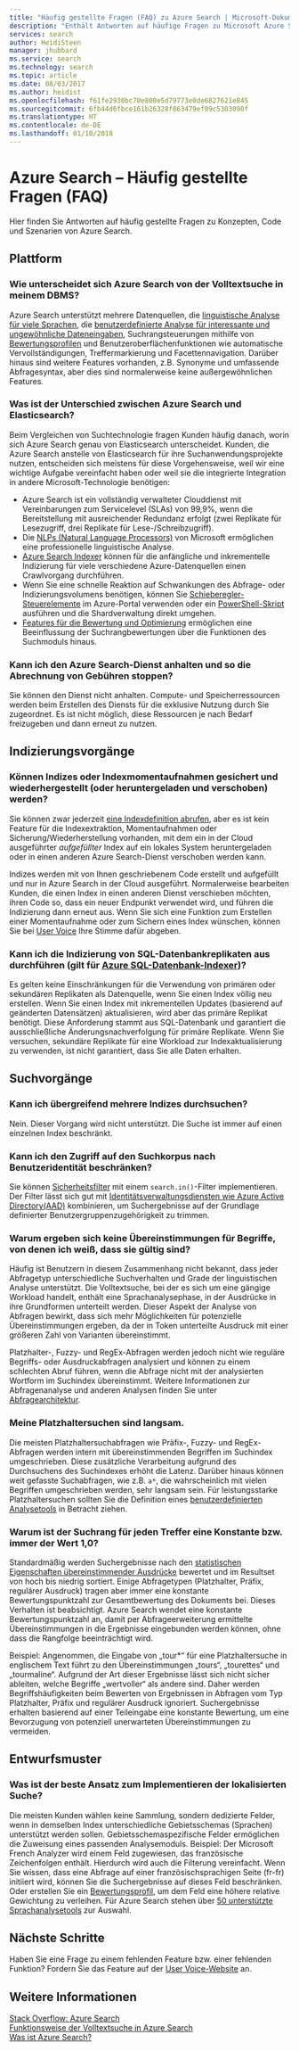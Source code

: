 ```yaml
---
title: "Häufig gestellte Fragen (FAQ) zu Azure Search | Microsoft-Dokumentation"
description: "Enthält Antworten auf häufige Fragen zu Microsoft Azure Search."
services: search
author: HeidiSteen
manager: jhubbard
ms.service: search
ms.technology: search
ms.topic: article
ms.date: 08/03/2017
ms.author: heidist
ms.openlocfilehash: f61fe2930bc70e800e5d79773e0de6827621e845
ms.sourcegitcommit: 6fb44d6fbce161b26328f863479ef09c5303090f
ms.translationtype: HT
ms.contentlocale: de-DE
ms.lasthandoff: 01/10/2018
---
```

# <a name="azure-search---frequently-asked-questions-faq"></a>Azure Search – Häufig gestellte Fragen (FAQ)

 Hier finden Sie Antworten auf häufig gestellte Fragen zu Konzepten, Code und Szenarien von Azure Search.

## <a name="platform"></a>Plattform

### <a name="how-is-azure-search-different-from-full-text-search-in-my-dbms"></a>Wie unterscheidet sich Azure Search von der Volltextsuche in meinem DBMS?

Azure Search unterstützt mehrere Datenquellen, die [linguistische Analyse für viele Sprachen](https://docs.microsoft.com/rest/api/searchservice/language-support), die [benutzerdefinierte Analyse für interessante und ungewöhnliche Dateneingaben](https://docs.microsoft.com/rest/api/searchservice/custom-analyzers-in-azure-search), Suchrangsteuerungen mithilfe von [Bewertungsprofilen](https://docs.microsoft.com/rest/api/searchservice/add-scoring-profiles-to-a-search-index) und Benutzeroberflächenfunktionen wie automatische Vervollständigungen, Treffermarkierung und Facettennavigation. Darüber hinaus sind weitere Features vorhanden, z.B. Synonyme und umfassende Abfragesyntax, aber dies sind normalerweise keine außergewöhnlichen Features.

### <a name="what-is-the-difference-between-azure-search-and-elasticsearch"></a>Was ist der Unterschied zwischen Azure Search und Elasticsearch?

Beim Vergleichen von Suchtechnologie fragen Kunden häufig danach, worin sich Azure Search genau von Elasticsearch unterscheidet. Kunden, die Azure Search anstelle von Elasticsearch für ihre Suchanwendungsprojekte nutzen, entscheiden sich meistens für diese Vorgehensweise, weil wir eine wichtige Aufgabe vereinfacht haben oder weil sie die integrierte Integration in andere Microsoft-Technologie benötigen:

+ Azure Search ist ein vollständig verwalteter Clouddienst mit Vereinbarungen zum Servicelevel (SLAs) von 99,9%, wenn die Bereitstellung mit ausreichender Redundanz erfolgt (zwei Replikate für Lesezugriff, drei Replikate für Lese-/Schreibzugriff).
+ Die [NLPs (Natural Language Processors)](https://docs.microsoft.com/rest/api/searchservice/language-support) von Microsoft ermöglichen eine professionelle linguistische Analyse.  
+ [Azure Search Indexer](search-indexer-overview.md) können für die anfängliche und inkrementelle Indizierung für viele verschiedene Azure-Datenquellen einen Crawlvorgang durchführen.
+ Wenn Sie eine schnelle Reaktion auf Schwankungen des Abfrage- oder Indizierungsvolumens benötigen, können Sie [Schieberegler-Steuerelemente](search-manage.md#scale-up-or-down) im Azure-Portal verwenden oder ein [PowerShell-Skript](search-manage-powershell.md) ausführen und die Shardverwaltung direkt umgehen.  
+ [Features für die Bewertung und Optimierung](https://docs.microsoft.com/rest/api/searchservice/add-scoring-profiles-to-a-search-index) ermöglichen eine Beeinflussung der Suchrangbewertungen über die Funktionen des Suchmoduls hinaus.

### <a name="can-i-pause-azure-search-service-and-stop-billing"></a>Kann ich den Azure Search-Dienst anhalten und so die Abrechnung von Gebühren stoppen?

Sie können den Dienst nicht anhalten. Compute- und Speicherressourcen werden beim Erstellen des Diensts für die exklusive Nutzung durch Sie zugeordnet. Es ist nicht möglich, diese Ressourcen je nach Bedarf freizugeben und dann erneut zu nutzen.

## <a name="indexing-operations"></a>Indizierungsvorgänge

### <a name="backup-and-restore-or-download-and-move-indexes-or-index-snapshots"></a>Können Indizes oder Indexmomentaufnahmen gesichert und wiederhergestellt (oder heruntergeladen und verschoben) werden?

Sie können zwar jederzeit [eine Indexdefinition abrufen](https://docs.microsoft.com/rest/api/searchservice/get-index), aber es ist kein Feature für die Indexextraktion, Momentaufnahmen oder Sicherung/Wiederherstellung vorhanden, mit dem ein in der Cloud ausgeführter *aufgefüllter* Index auf ein lokales System heruntergeladen oder in einen anderen Azure Search-Dienst verschoben werden kann.

Indizes werden mit von Ihnen geschriebenem Code erstellt und aufgefüllt und nur in Azure Search in der Cloud ausgeführt. Normalerweise bearbeiten Kunden, die einen Index in einen anderen Dienst verschieben möchten, ihren Code so, dass ein neuer Endpunkt verwendet wird, und führen die Indizierung dann erneut aus. Wenn Sie sich eine Funktion zum Erstellen einer Momentaufnahme oder zum Sichern eines Index wünschen, können Sie bei [User Voice](https://feedback.azure.com/forums/263029-azure-search/suggestions/8021610-backup-snapshot-of-index) Ihre Stimme dafür abgeben.

### <a name="can-i-index-from-sql-database-replicas-applies-to-azure-sql-database-indexershttpsdocsmicrosoftcomazuresearchsearch-howto-connecting-azure-sql-database-to-azure-search-using-indexers"></a>Kann ich die Indizierung von SQL-Datenbankreplikaten aus durchführen (gilt für [Azure SQL-Datenbank-Indexer](https://docs.microsoft.com/azure/search/search-howto-connecting-azure-sql-database-to-azure-search-using-indexers))?

Es gelten keine Einschränkungen für die Verwendung von primären oder sekundären Replikaten als Datenquelle, wenn Sie einen Index völlig neu erstellen. Wenn Sie einen Index mit inkrementellen Updates (basierend auf geänderten Datensätzen) aktualisieren, wird aber das primäre Replikat benötigt. Diese Anforderung stammt aus SQL-Datenbank und garantiert die ausschließliche Änderungsnachverfolgung für primäre Replikate. Wenn Sie versuchen, sekundäre Replikate für eine Workload zur Indexaktualisierung zu verwenden, ist nicht garantiert, dass Sie alle Daten erhalten.

## <a name="search-operations"></a>Suchvorgänge

### <a name="can-i-search-across-multiple-indexes"></a>Kann ich übergreifend mehrere Indizes durchsuchen?

Nein. Dieser Vorgang wird nicht unterstützt. Die Suche ist immer auf einen einzelnen Index beschränkt.

### <a name="can-i-restrict-search-corpus-access-by-user-identity"></a>Kann ich den Zugriff auf den Suchkorpus nach Benutzeridentität beschränken?

Sie können [Sicherheitsfilter](https://docs.microsoft.com/azure/search/search-security-trimming-for-azure-search) mit einem `search.in()`-Filter implementieren. Der Filter lässt sich gut mit [Identitätsverwaltungsdiensten wie Azure Active Directory(AAD)](https://docs.microsoft.com/azure/search/search-security-trimming-for-azure-search-with-aad) kombinieren, um Suchergebnisse auf der Grundlage definierter Benutzergruppenzugehörigkeit zu trimmen.

### <a name="why-are-there-zero-matches-on-terms-i-know-to-be-valid"></a>Warum ergeben sich keine Übereinstimmungen für Begriffe, von denen ich weiß, dass sie gültig sind?

Häufig ist Benutzern in diesem Zusammenhang nicht bekannt, dass jeder Abfragetyp unterschiedliche Suchverhalten und Grade der linguistischen Analyse unterstützt. Die Volltextsuche, bei der es sich um eine gängige Workload handelt, enthält eine Sprachanalysephase, in der Ausdrücke in ihre Grundformen unterteilt werden. Dieser Aspekt der Analyse von Abfragen bewirkt, dass sich mehr Möglichkeiten für potenzielle Übereinstimmungen ergeben, da der in Token unterteilte Ausdruck mit einer größeren Zahl von Varianten übereinstimmt.

Platzhalter-, Fuzzy- und RegEx-Abfragen werden jedoch nicht wie reguläre Begriffs- oder Ausdruckabfragen analysiert und können zu einem schlechten Abruf führen, wenn die Abfrage nicht mit der analysierten Wortform im Suchindex übereinstimmt. Weitere Informationen zur Abfragenanalyse und anderen Analysen finden Sie unter [Abfragearchitektur](https://docs.microsoft.com/azure/search/search-lucene-query-architecture).

### <a name="my-wildcard-searches-are-slow"></a>Meine Platzhaltersuchen sind langsam.

Die meisten Platzhaltersuchabfragen wie Präfix-, Fuzzy- und RegEx-Abfragen werden intern mit übereinstimmenden Begriffen im Suchindex umgeschrieben. Diese zusätzliche Verarbeitung aufgrund des Durchsuchens des Suchindexes erhöht die Latenz. Darüber hinaus können weit gefasste Suchabfragen, wie z.B. `a*`, die wahrscheinlich mit vielen Begriffen umgeschrieben werden, sehr langsam sein. Für leistungsstarke Platzhaltersuchen sollten Sie die Definition eines [benutzerdefinierten Analysetools](https://docs.microsoft.com/rest/api/searchservice/custom-analyzers-in-azure-search) in Betracht ziehen.

### <a name="why-is-the-search-rank-a-constant-or-equal-score-of-10-for-every-hit"></a>Warum ist der Suchrang für jeden Treffer eine Konstante bzw. immer der Wert 1,0?

Standardmäßig werden Suchergebnisse nach den [statistischen Eigenschaften übereinstimmender Ausdrücke](search-lucene-query-architecture.md#stage-4-scoring) bewertet und im Resultset von hoch bis niedrig sortiert. Einige Abfragetypen (Platzhalter, Präfix, regulärer Ausdruck) tragen aber immer eine konstante Bewertungspunktzahl zur Gesamtbewertung des Dokuments bei. Dieses Verhalten ist beabsichtigt. Azure Search wendet eine konstante Bewertungspunktzahl an, damit per Abfrageerweiterung ermittelte Übereinstimmungen in die Ergebnisse eingebunden werden können, ohne dass die Rangfolge beeinträchtigt wird.

Beispiel: Angenommen, die Eingabe von „tour*“ für eine Platzhaltersuche in englischem Text führt zu den Übereinstimmungen „tours“, „tourettes“ und „tourmaline“. Aufgrund der Art dieser Ergebnisse lässt sich nicht sicher ableiten, welche Begriffe „wertvoller“ als andere sind. Daher werden Begriffshäufigkeiten beim Bewerten von Ergebnissen in Abfragen vom Typ Platzhalter, Präfix und regulärer Ausdruck ignoriert. Suchergebnisse erhalten basierend auf einer Teileingabe eine konstante Bewertung, um eine Bevorzugung von potenziell unerwarteten Übereinstimmungen zu vermeiden.

## <a name="design-patterns"></a>Entwurfsmuster

### <a name="what-is-the-best-approach-for-implementing-localized-search"></a>Was ist der beste Ansatz zum Implementieren der lokalisierten Suche?

Die meisten Kunden wählen keine Sammlung, sondern dedizierte Felder, wenn in demselben Index unterschiedliche Gebietsschemas (Sprachen) unterstützt werden sollen. Gebietsschemaspezifische Felder ermöglichen die Zuweisung eines passenden Analysemoduls. Beispiel: Der Microsoft French Analyzer wird einem Feld zugewiesen, das französische Zeichenfolgen enthält. Hierdurch wird auch die Filterung vereinfacht. Wenn Sie wissen, dass eine Abfrage auf einer französischsprachigen Seite (fr-fr) initiiert wird, können Sie die Suchergebnisse auf dieses Feld beschränken. Oder erstellen Sie ein [Bewertungsprofil](https://docs.microsoft.com/rest/api/searchservice/add-scoring-profiles-to-a-search-index), um dem Feld eine höhere relative Gewichtung zu verleihen. Für Azure Search stehen über [50 unterstützte Sprachanalysetools](https://docs.microsoft.com/azure/search/search-language-support) zur Auswahl.

## <a name="next-steps"></a>Nächste Schritte

Haben Sie eine Frage zu einem fehlenden Feature bzw. einer fehlenden Funktion? Fordern Sie das Feature auf der [User Voice-Website](https://feedback.azure.com/forums/263029-azure-search) an.

## <a name="see-also"></a>Weitere Informationen

 [Stack Overflow: Azure Search](https://stackoverflow.com/questions/tagged/azure-search)   
 [Funktionsweise der Volltextsuche in Azure Search](search-lucene-query-architecture.md)  
 [Was ist Azure Search?](search-what-is-azure-search.md)
